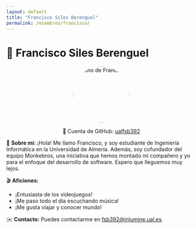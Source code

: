 ```yaml
---
layout: default
title: "Francisco Siles Berenguel"
permalink: /miembros/francisco/
---
```

# 👤 Francisco Siles Berenguel

<img src="{{ site.baseurl }}/assets/francisco.png" alt="Icono de Francisco" style="width: 150px; height: 150px; border-radius: 50%; object-fit: cover; display: block; margin: 0 auto;">

<p style="text-align: center;">🔗 Cuenta de GitHub: <a href="https://github.com/ualfsb392">ualfsb392</a></p>

📌 **Sobre mí:**
¡Hola! Me llamo Francisco, y soy estudiante de Ingeniería Informática en la Universidad de Almería. Además, soy cofundador del equipo Monkebros, una iniciativa que hemos montado mi compañero y yo para el enfoque del desarrollo de software. Espero que lleguemos muy lejos. 

🎬 **Aficiones:**
- ¡Entusiasta de los videojuegos!
- ¡Me paso todo el día escuchando música!
- ¡Me gusta viajar y conocer mundo!

✉️ **Contacto:**
Puedes contactarme en [fsb392@inlumine.ual.es](mailto:fsb392@inlumine.ual.es).

